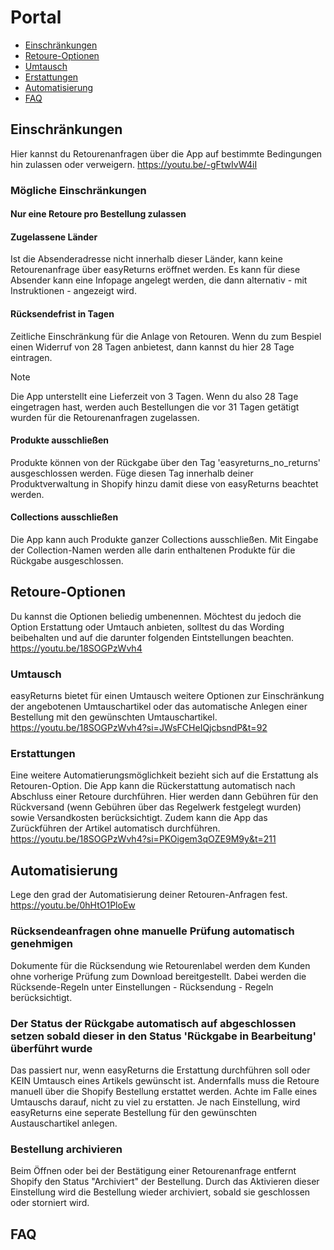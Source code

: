 # Portal

-   [Einschränkungen](#restrictions)
-   [Retoure-Optionen](#returnOptions)
-   [Umtausch](#exchange)
-   [Erstattungen](#refund)
-   [Automatisierung](#automations)
-   [FAQ](#faq)

<a name="restrictions"></a>

## Einschränkungen

Hier kannst du Retourenanfragen über die App auf bestimmte Bedingungen hin zulassen oder verweigern. <a class="video">https://youtu.be/-gFtwIvW4iI</a>

### Mögliche Einschränkungen

#### Nur eine Retoure pro Bestellung zulassen

#### Zugelassene Länder

Ist die Absenderadresse nicht innerhalb dieser Länder, kann keine Retourenanfrage über easyReturns eröffnet werden. Es kann für diese Absender kann eine Infopage angelegt werden, die dann alternativ - mit Instruktionen - angezeigt wird.

#### Rücksendefrist in Tagen

Zeitliche Einschränkung für die Anlage von Retouren. Wenn du zum Bespiel einen Widerruf von 28 Tagen anbietest, dann kannst du hier 28 Tage eintragen.

> [!NOTE]
> Die App unterstellt eine Lieferzeit von 3 Tagen. Wenn du also 28 Tage eingetragen hast, werden auch Bestellungen die vor 31 Tagen getätigt wurden für die Retourenanfragen zugelassen.

#### Produkte ausschließen

Produkte können von der Rückgabe über den Tag 'easyreturns_no_returns' ausgeschlossen werden. Füge diesen Tag innerhalb deiner Produktverwaltung in Shopify hinzu damit diese von easyReturns beachtet werden.

#### Collections ausschließen

Die App kann auch Produkte ganzer Collections ausschließen. Mit Eingabe der Collection-Namen werden alle darin enthaltenen Produkte für die Rückgabe ausgeschlossen.

<a name="returnOptions"></a>

## Retoure-Optionen

Du kannst die Optionen beliedig umbenennen. Möchtest du jedoch die Option Erstattung oder Umtauch anbieten, solltest du das Wording beibehalten und auf die darunter folgenden Eintstellungen beachten. <a class="video">https://youtu.be/18SOGPzWvh4</a>

<a name="exchange"></a>

### Umtausch

easyReturns bietet für einen Umtausch weitere Optionen zur Einschränkung der angebotenen Umtauschartikel oder das automatische Anlegen einer Bestellung mit den gewünschten Umtauschartikel. <a class="video">https://youtu.be/18SOGPzWvh4?si=JWsFCHeIQjcbsndP&t=92</a>

<a name="refund"></a>

### Erstattungen

Eine weitere Automatierungsmöglichkeit bezieht sich auf die Erstattung als Retouren-Option. Die App kann die Rückerstattung automatisch nach Abschluss einer Retoure durchführen. Hier werden dann Gebühren für den Rückversand (wenn Gebühren über das Regelwerk festgelegt wurden) sowie Versandkosten berücksichtigt. Zudem kann die App das Zurückführen der Artikel automatisch durchführen. <a class="video">https://youtu.be/18SOGPzWvh4?si=PKOigem3qOZE9M9y&t=211</a>

<a name="automations"></a>

## Automatisierung

Lege den grad der Automatisierung deiner Retouren-Anfragen fest. <a class="video">https://youtu.be/0hHtO1PloEw</a>

### Rücksendeanfragen ohne manuelle Prüfung automatisch genehmigen

Dokumente für die Rücksendung wie Retourenlabel werden dem Kunden ohne vorherige Prüfung zum Download bereitgestellt. Dabei werden die Rücksende-Regeln unter Einstellungen - Rücksendung - Regeln berücksichtigt.

### Der Status der Rückgabe automatisch auf abgeschlossen setzen sobald dieser in den Status 'Rückgabe in Bearbeitung' überführt wurde

Das passiert nur, wenn easyReturns die Erstattung durchführen soll oder KEIN Umtausch eines Artikels gewünscht ist. Andernfalls muss die Retoure manuell über die Shopify Bestellung erstattet werden. Achte im Falle eines Umtauschs darauf, nicht zu viel zu erstatten. Je nach Einstellung, wird easyReturns eine seperate Bestellung für den gewünschten Austauschartikel anlegen.

### Bestellung archivieren

Beim Öffnen oder bei der Bestätigung einer Retourenanfrage entfernt Shopify den Status "Archiviert" der Bestellung. Durch das Aktivieren dieser Einstellung wird die Bestellung wieder archiviert, sobald sie geschlossen oder storniert wird.

## FAQ

<div class="faq-list">
<dl class="space-y-8">
<div>
<dt><h4></h4></dt>
<dd>
</dd>
</div>

</dd>
</dl>
</div>
</div>
